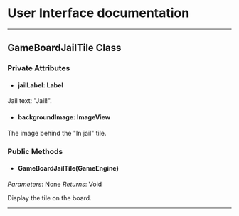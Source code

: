 # User Interface documentation
---
## GameBoardJailTile Class

### Private Attributes 
- #### jailLabel: Label
Jail text: "Jail!".
- #### backgroundImage: ImageView
The image behind the "In jail" tile. 

### Public Methods 
- #### GameBoardJailTile(GameEngine)
*Parameters*: None
*Returns*: Void

Display the tile on the board.

---
